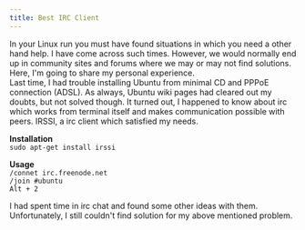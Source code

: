 ```yaml
---
title: Best IRC Client
---
```

In your Linux run you must have found situations in which you need a other hand help. I have come across such times. However, we would normally end up in community sites and forums where we may or may not find solutions. Here, I'm going to share my personal experience.  
Last time, I had trouble installing Ubuntu from minimal CD and PPPoE connection (ADSL). As always, Ubuntu wiki pages had cleared out my doubts, but not solved though. It turned out, I happened to know about irc which works from terminal itself and makes communication possible with peers. IRSSI, a irc client which satisfied my needs.  

**Installation**  
`sudo apt-get install irssi`

**Usage**  
`/connet irc.freenode.net`  
`/join #ubuntu`  
`Alt + 2`

I had spent time in irc chat and found some other ideas with them. Unfortunately, I still couldn't find solution for my above mentioned problem.
